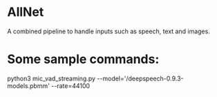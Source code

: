 # AllNet
A combined pipeline to handle inputs such as speech, text and images.

# Some sample commands:
python3 mic_vad_streaming.py --model='/deepspeech-0.9.3-models.pbmm' --rate=44100
